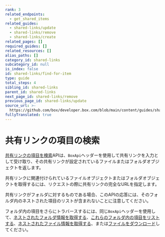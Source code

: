 ```yaml
---
rank: 3
related_endpoints:
  - get_shared_items
related_guides:
  - shared-links/update
  - shared-links/remove
  - shared-links/create
related_pages: []
required_guides: []
related_resources: []
alias_paths: []
category_id: shared-links
subcategory_id: null
is_index: false
id: shared-links/find-for-item
type: guide
total_steps: 4
sibling_id: shared-links
parent_id: shared-links
next_page_id: shared-links/remove
previous_page_id: shared-links/update
source_url: >-
  https://github.com/box/developer.box.com/blob/main/content/guides/shared-links/find-for-item.md
fullyTranslated: true
---
```

# 共有リンクの項目の検索

[共有リンクの項目を検索](endpoint://get_shared_items)APIは、`BoxApi`ヘッダーを使用して共有リンクを入力として受け取り、その共有リンクが設定されているファイルまたはフォルダオブジェクトを返します。

共有リンクに関連付けられているファイルオブジェクトまたはフォルダオブジェクトを取得するには、リクエストの際に共有リンクの完全なURLを指定します。

<Samples id="get_shared_items">

</Samples>

<Message note>

共有リンクがフォルダに対するものである場合、このAPIの応答には、そのフォルダ内のネストされた項目のリストが含まれないことに注意してください。

フォルダ内の項目をさらにトラバースするには、同じ`BoxApi`ヘッダーを使用して、[ネストされたフォルダ情報を取得する](e://get-folders-id)、[これらのフォルダ内の項目をリストする](e://get-folders-id-items)、[ネストされたファイル情報を取得する](e://get-files-id)、または[ファイルをダウンロード](e://get-files-id-content)してください。

</Message>
